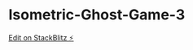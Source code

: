 # Isometric-Ghost-Game-3

[Edit on StackBlitz ⚡️](https://stackblitz.com/edit/isometric-ghost-parkour-auto-gen-mgbrv6)